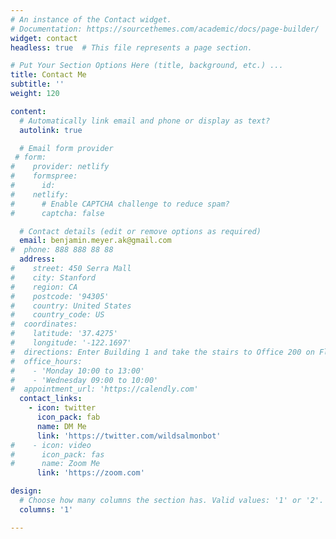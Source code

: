 ```yaml
---
# An instance of the Contact widget.
# Documentation: https://sourcethemes.com/academic/docs/page-builder/
widget: contact
headless: true  # This file represents a page section.

# Put Your Section Options Here (title, background, etc.) ...
title: Contact Me
subtitle: ''
weight: 120

content:
  # Automatically link email and phone or display as text?
  autolink: true

  # Email form provider
 # form:
#    provider: netlify
#    formspree:
#      id:
#    netlify:
#      # Enable CAPTCHA challenge to reduce spam?
#      captcha: false

  # Contact details (edit or remove options as required)
  email: benjamin.meyer.ak@gmail.com
#  phone: 888 888 88 88
  address:
#    street: 450 Serra Mall
#    city: Stanford
#    region: CA
#    postcode: '94305'
#    country: United States
#    country_code: US
#  coordinates:
#    latitude: '37.4275'
#    longitude: '-122.1697'
#  directions: Enter Building 1 and take the stairs to Office 200 on Floor 2
#  office_hours:
#    - 'Monday 10:00 to 13:00'
#    - 'Wednesday 09:00 to 10:00'
#  appointment_url: 'https://calendly.com'
  contact_links:
    - icon: twitter
      icon_pack: fab
      name: DM Me
      link: 'https://twitter.com/wildsalmonbot'
#    - icon: video
#      icon_pack: fas
#      name: Zoom Me
      link: 'https://zoom.com'

design:
  # Choose how many columns the section has. Valid values: '1' or '2'.
  columns: '1'

---
```

